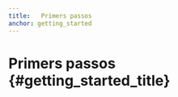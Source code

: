 ```yaml
---
title:   Primers passos
anchor: getting_started
---
```


# Primers passos {#getting_started_title}

